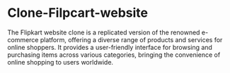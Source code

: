 # Clone-Filpcart-website
The Flipkart website clone is a replicated version of the renowned e-commerce platform, offering a diverse range of products and services for online shoppers. It provides a user-friendly interface for browsing and purchasing items across various categories, bringing the convenience of online shopping to users worldwide.
